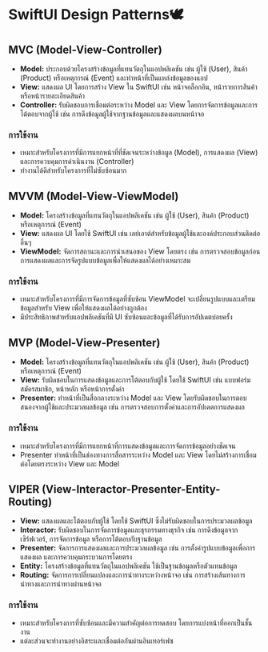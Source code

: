 # SwiftUI Design Patterns🕊️

## MVC (Model-View-Controller)

- **Model:** ประกอบด้วยโครงสร้างข้อมูลที่แทนวัตถุในแอปพลิเคชัน เช่น ผู้ใช้ (User), สินค้า (Product) หรือเหตุการณ์ (Event) และทำหน้าที่เป็นแหล่งข้อมูลของแอป
- **View:** แสดงผล UI โดยการสร้าง View ใน SwiftUI เช่น หน้าจอล็อกอิน, หน้ารายการสินค้า หรือหน้ารายละเอียดสินค้า
- **Controller:** รับผิดชอบการเชื่อมต่อระหว่าง Model และ View โดยการจัดการข้อมูลและการโต้ตอบจากผู้ใช้ เช่น การดึงข้อมูลผู้ใช้จากฐานข้อมูลและแสดงผลบนหน้าจอ

### การใช้งาน
- เหมาะสำหรับโครงการที่มีการแยกหน้าที่ที่ชัดเจนระหว่างข้อมูล (Model), การแสดงผล (View) และการควบคุมการดำเนินงาน (Controller)
- ทำงานได้ดีสำหรับโครงการที่ไม่ซับซ้อนมาก


## MVVM (Model-View-ViewModel)

- **Model:** โครงสร้างข้อมูลที่แทนวัตถุในแอปพลิเคชัน เช่น ผู้ใช้ (User), สินค้า (Product) หรือเหตุการณ์ (Event)
- **View:** แสดงผล UI โดยใช้ SwiftUI เช่น เลย์เอาต์สำหรับข้อมูลผู้ใช้และองค์ประกอบส่วนติดต่ออื่นๆ
- **ViewModel:** จัดการสถานะและการนำเสนอของ View โดยตรง เช่น การตรวจสอบข้อมูลก่อนการแสดงผลและการจัดรูปแบบข้อมูลเพื่อให้แสดงผลได้อย่างเหมาะสม

### การใช้งาน
- เหมาะสำหรับโครงการที่มีการจัดการข้อมูลที่ซับซ้อน ViewModel จะเปลี่ยนรูปแบบและเตรียมข้อมูลสำหรับ View เพื่อให้แสดงผลได้อย่างถูกต้อง
- มีประสิทธิภาพสำหรับแอปพลิเคชันที่มี UI ซับซ้อนและข้อมูลที่ได้รับการอัปเดตบ่อยครั้ง


## MVP (Model-View-Presenter)

- **Model:** โครงสร้างข้อมูลที่แทนวัตถุในแอปพลิเคชัน เช่น ผู้ใช้ (User), สินค้า (Product) หรือเหตุการณ์ (Event)
- **View:** รับผิดชอบในการแสดงข้อมูลและการโต้ตอบกับผู้ใช้ โดยใช้ SwiftUI เช่น แบบฟอร์มสมัครสมาชิก, หน้าหลัก หรือหน้าการตั้งค่า
- **Presenter:** ทำหน้าที่เป็นสื่อกลางระหว่าง Model และ View โดยรับผิดชอบในการตอบสนองจากผู้ใช้และประมวลผลข้อมูล เช่น การตรวจสอบการตั้งค่าและการอัปเดตการแสดงผล

### การใช้งาน
- เหมาะสำหรับโครงการที่มีการแยกหน้าที่การแสดงข้อมูลและการจัดการข้อมูลอย่างชัดเจน
- Presenter ทำหน้าที่เป็นช่องทางการสื่อสารระหว่าง Model และ View โดยไม่สร้างการเชื่อมต่อโดยตรงระหว่าง View และ Model


## VIPER (View-Interactor-Presenter-Entity-Routing)

- **View:** แสดงผลและโต้ตอบกับผู้ใช้ โดยใช้ SwiftUI ซึ่งไม่รับผิดชอบในการประมวลผลข้อมูล
- **Interactor:** รับผิดชอบในการจัดการข้อมูลและธุรกรรมทางธุรกิจ เช่น การดึงข้อมูลจากเซิร์ฟเวอร์, การจัดการข้อมูล หรือการโต้ตอบกับฐานข้อมูล
- **Presenter:** จัดการการแสดงผลและการประมวลผลข้อมูล เช่น การตั้งค่ารูปแบบข้อมูลเพื่อการแสดงผล และการควบคุมกระบวนการโดยตรง
- **Entity:** โครงสร้างข้อมูลที่แทนวัตถุในแอปพลิเคชัน ใช้เป็นฐานข้อมูลหรือตัวแทนข้อมูล
- **Routing:** จัดการการเปลี่ยนแปลงและการนำทางระหว่างหน้าจอ เช่น การสร้างเส้นทางการนำทางและการนำทางผ่านหน้าจอ

### การใช้งาน
- เหมาะสำหรับโครงการที่ซับซ้อนและมีความสำคัญต่อการทดสอบ โดยการแบ่งหน้าที่ออกเป็นชั้นงาน
- แต่ละส่วนจะทำงานอย่างอิสระและเชื่อมต่อกันผ่านอินเทอร์เฟซ

